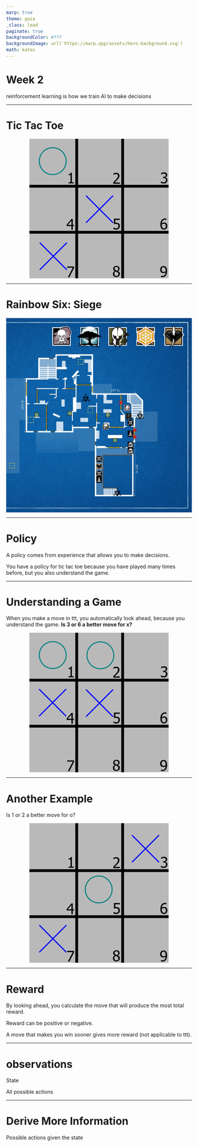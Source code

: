 ```yaml
---
marp: true
theme: gaia
_class: lead
paginate: true
backgroundColor: #fff
backgroundImage: url('https://marp.app/assets/hero-background.svg')
math: katex
---
```


<style>
img[alt~="center"] {
  display: block;
  margin: 0 auto;
}
</style>

# Week 2

reinforcement learning is how we train AI to make decisions

---

# Tic Tac Toe

![h:500 center](./images/1.png)

---

# Rainbow Six: Siege

![h:500 center](./images/2.png)

---

# Policy

A policy comes from experience that allows you to make decisions.

You have a policy for tic tac toe because you have played many times before, but you also understand the game.

---

# Understanding a Game

When you make a move in ttt, you automatically look ahead, because you understand the game. **Is 3 or 6 a better move for x?**

![h:350 center](./images/3.png)

---

# Another Example

Is 1 or 2 a better move for o?

![h:350 center](./images/4.png)

---

# Reward

By looking ahead, you calculate the move that will produce the most total reward.

Reward can be positive or negative.

A move that makes you win sooner gives more reward (not applicable to ttt).

---

# observations

State

All possible actions

---

# Derive More Information

Possible actions given the state
